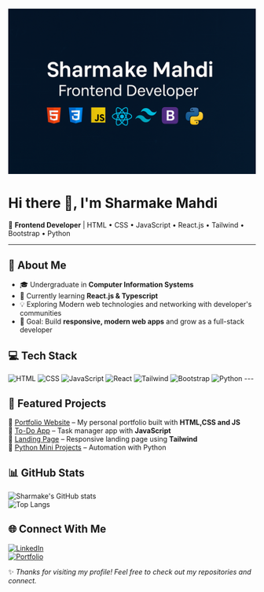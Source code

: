 
![Banner](my-banner.png)

# Hi there 👋, I'm Sharmake Mahdi  

🚀 **Frontend Developer** | HTML • CSS • JavaScript • React.js • Tailwind • Bootstrap • Python  

---

## 🌟 About Me  
- 🎓 Undergraduate in **Computer Information Systems**  
- 🌱 Currently learning **React.js & Typescript**  
- 💡 Exploring Modern web technologies and networking with developer's communities 
- 🎯 Goal: Build **responsive, modern web apps** and grow as a full-stack developer 


## 💻 Tech Stack
![HTML](https://img.shields.io/badge/HTML5-E34F26?style=for-the-badge&logo=html5&logoColor=white) ![CSS](https://img.shields.io/badge/CSS3-1572B6?style=for-the-badge&logo=css3&logoColor=white) ![JavaScript](https://img.shields.io/badge/JavaScript-323330?style=for-the-badge&logo=javascript&logoColor=F7DF1E) ![React](https://img.shields.io/badge/React-20232A?style=for-the-badge&logo=react&logoColor=61DAFB) ![Tailwind](https://img.shields.io/badge/Tailwind_CSS-38B2AC?style=for-the-badge&logo=tailwind-css&logoColor=white) ![Bootstrap](https://img.shields.io/badge/Bootstrap-563D7C?style=for-the-badge&logo=bootstrap&logoColor=white) ![Python](https://img.shields.io/badge/Python-3776AB?style=for-the-badge&logo=python&logoColor=white) ---


## 📌 Featured Projects  
🔹 [Portfolio Website](https://smentor.me/) – My personal portfolio built with **HTML,CSS and JS**  
🔹 [To-Do App](#) – Task manager app with **JavaScript**  
🔹 [Landing Page](https://github.com/SharmanMahdi/Tailwindcss) – Responsive landing page using **Tailwind**  
🔹 [Python Mini Projects](#) – Automation with Python  



## 📊 GitHub Stats  
![Sharmake's GitHub stats](https://github-readme-stats.vercel.app/api?username=SharmanMahdi&show_icons=true&theme=radical)  
![Top Langs](https://github-readme-stats.vercel.app/api/top-langs/?username=SharmanMahdi&layout=compact&theme=radical)  


## 🌐 Connect With Me  
[![LinkedIn](https://img.shields.io/badge/LinkedIn-blue?style=for-the-badge&logo=linkedin)](#)  
[![Portfolio](https://img.shields.io/badge/Portfolio-000000?style=for-the-badge&logo=vercel&logoColor=white)](https://smentor.me/)


✨ *Thanks for visiting my profile! Feel free to check out my repositories and connect.*  

